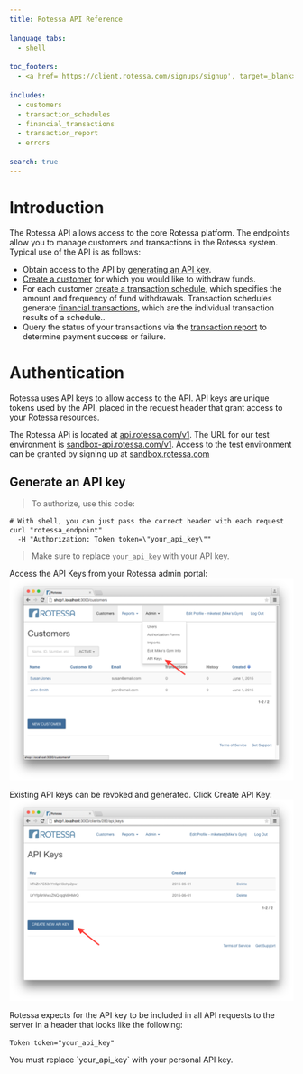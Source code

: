 ```yaml
---
title: Rotessa API Reference

language_tabs:
  - shell

toc_footers:
  - <a href='https://client.rotessa.com/signups/signup', target=_blank>Sign Up to acquire a developer key.</a>

includes:
  - customers
  - transaction_schedules
  - financial_transactions
  - transaction_report
  - errors

search: true
---
```


# Introduction

The Rotessa API allows access to the core Rotessa platform. The endpoints allow you to manage customers and transactions in the Rotessa system. Typical use of the API is as follows:

- Obtain access to the API by <a href="#generate-an-api-key">generating an API key</a>.
- <a href="#create-a-customer">Create a customer</a> for which you would like to withdraw funds.
- For each customer <a href="#create-a-transaction-schedule">create a transaction schedule</a>, which specifies the amount and frequency of fund withdrawals. Transaction schedules generate <a href="#financial-transactions">financial transactions</a>, which are the individual transaction results of a schedule..
- Query the status of your transactions via the <a href="#show-transaction-report">transaction report</a> to determine payment success or failure.

# Authentication

Rotessa uses API keys to allow access to the API. API keys are unique tokens used by the API, placed in the request header that grant access to your Rotessa resources.

The Rotessa APi is located at <a href="https://api.rotessa.com/v1/">api.rotessa.com/v1</a>. The URL for our test environment is <a href="https://sandbox-api.rotessa.com/v1/">sandbox-api.rotessa.com/v1</a>. Access to the test environment can be granted by signing up at <a href="https://sandbox.rotessa.com">sandbox.rotessa.com</a>


## Generate an API key

> To authorize, use this code:


```shell
# With shell, you can just pass the correct header with each request
curl "rotessa_endpoint"
  -H "Authorization: Token token=\"your_api_key\""
```

> Make sure to replace `your_api_key` with your API key.


Access the API Keys from your Rotessa admin portal:
<a href=images/api_keys_1.png>
  <img src="images/api_keys_1.png" alt="Screenshot of Example Documentation created with Slate">
</a>

Existing API keys can be revoked and generated. Click Create API Key:
<a href=images/api_keys_2.png>
  <img src="images/api_keys_2.png" alt="Screenshot of Example Documentation created with Slate">
</a>

Rotessa expects for the API key to be included in all API requests to the server in a header that looks like the following:

`Token token="your_api_key"`

<aside class="notice">
You must replace `your_api_key` with your personal API key.
</aside>
